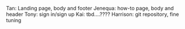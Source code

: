 Tan: Landing page, body and footer
Jenequa: how-to page, body and header
Tony: sign in/sign up
Kai: tbd....????
Harrison: git repository, fine tuning
